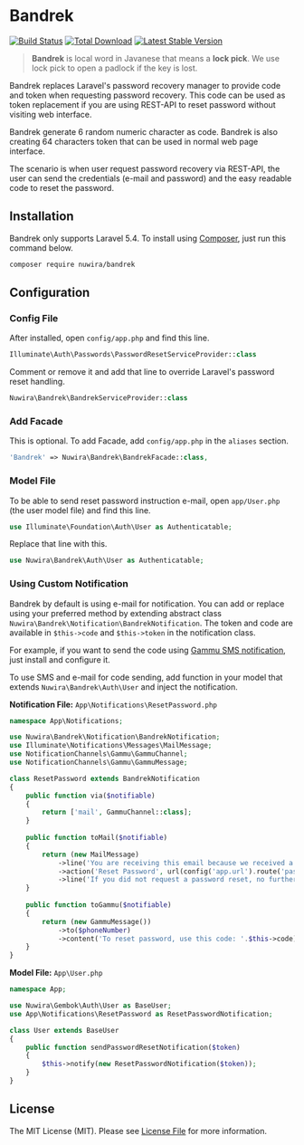 # Bandrek

[![Build Status](https://travis-ci.org/Nuwira/bandrek.svg?branch=master)](https://travis-ci.org/Nuwira/bandrek)
[![Total Download](https://img.shields.io/packagist/dt/nuwira/bandrek.svg)](https://packagist.org/packages/nuwira/bandrek)
[![Latest Stable Version](https://img.shields.io/packagist/v/nuwira/bandrek.svg)](https://packagist.org/packages/nuwira/bandrek)

> **Bandrek** is local word in Javanese that means a **lock pick**. We use lock pick to open a padlock if the key is lost.

Bandrek replaces Laravel's password recovery manager to provide code and token when requesting password recovery. This code can be used as token replacement if you are using REST-API to reset password without visiting web interface.
 
Bandrek generate 6 random numeric character as code. Bandrek is also creating 64 characters token that can be used in normal web page interface.

The scenario is when user request password recovery via REST-API, the user can send the credentials (e-mail and password) and the easy readable code to reset the password.

## Installation

Bandrek only supports Laravel 5.4. To install using [Composer](https://getcomposer.org/), just run this command below.

```bash
composer require nuwira/bandrek
```

## Configuration

### Config File
After installed, open `config/app.php` and find this line.
```php
Illuminate\Auth\Passwords\PasswordResetServiceProvider::class
``` 
Comment or remove it and add that line to override Laravel's password reset handling.

```php
Nuwira\Bandrek\BandrekServiceProvider::class
```

### Add Facade

This is optional. To add Facade, add  `config/app.php` in the `aliases` section.

```php
'Bandrek' => Nuwira\Bandrek\BandrekFacade::class,
```

### Model File

To be able to send reset password instruction e-mail, open `app/User.php` (the user model file) and find this line.

```php
use Illuminate\Foundation\Auth\User as Authenticatable;
```
Replace that line with this.

```php
use Nuwira\Bandrek\Auth\User as Authenticatable;
```

### Using Custom Notification

Bandrek by default is using e-mail for notification. You can add or replace using your preferred method by extending abstract class `Nuwira\Bandrek\Notification\BandrekNotification`. The token and code are available in `$this->code` and `$this->token` in the notification class.

For example, if you want to send the code using [Gammu SMS notification](https://github.com/laravel-notification-channels/gammu), just install and configure it.

To use SMS and e-mail for code sending, add function in your model that extends `Nuwira\Bandrek\Auth\User` and inject the notification.

**Notification File:** `App\Notifications\ResetPassword.php`

```php
namespace App\Notifications;

use Nuwira\Bandrek\Notification\BandrekNotification;
use Illuminate\Notifications\Messages\MailMessage;
use NotificationChannels\Gammu\GammuChannel;
use NotificationChannels\Gammu\GammuMessage;

class ResetPassword extends BandrekNotification
{
    public function via($notifiable)
    {
        return ['mail', GammuChannel::class];
    }
    
    public function toMail($notifiable)
    {
        return (new MailMessage)
            ->line('You are receiving this email because we received a password reset request for your account.')
            ->action('Reset Password', url(config('app.url').route('password.reset', $this->token, false)))
            ->line('If you did not request a password reset, no further action is required.');
    }
    
    public function toGammu($notifiable)
    {
        return (new GammuMessage())
            ->to($phoneNumber)
            ->content('To reset password, use this code: '.$this->code);
    }
}
```

**Model File:** `App\User.php`

```php
namespace App;

use Nuwira\Gembok\Auth\User as BaseUser;
use App\Notifications\ResetPassword as ResetPasswordNotification;

class User extends BaseUser
{
    public function sendPasswordResetNotification($token)
    {
        $this->notify(new ResetPasswordNotification($token));
    }
}
```
 
## License

The MIT License (MIT). Please see [License File](LICENSE.md) for more information.